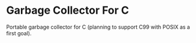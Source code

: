 # Garbage Collector For C
Portable garbage collector for C (planning to support C99 with POSIX as a first goal).
